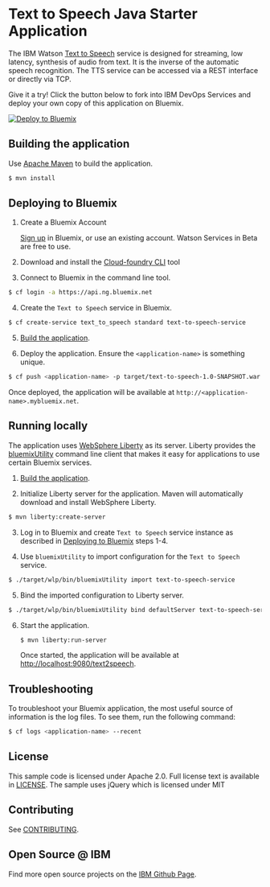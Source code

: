 # Text to Speech Java Starter Application

  The IBM Watson [Text to Speech][service_url] service is designed for streaming, low latency, synthesis of audio from text. It is the inverse of the automatic speech recognition. The TTS service can be accessed via a REST interface or directly via TCP.

Give it a try! Click the button below to fork into IBM DevOps Services and deploy your own copy of this application on Bluemix.

[![Deploy to Bluemix](https://bluemix.net/deploy/button.png)](https://bluemix.net/deploy)

## Building the application

Use [Apache Maven](https://maven.apache.org/) to build the application.

```sh
$ mvn install
```

## Deploying to Bluemix

1. Create a Bluemix Account

    [Sign up][sign_up] in Bluemix, or use an existing account. Watson Services in Beta are free to use.

2. Download and install the [Cloud-foundry CLI][cloud_foundry] tool

3. Connect to Bluemix in the command line tool.
  ```sh
  $ cf login -a https://api.ng.bluemix.net
  ```

4. Create the `Text to Speech` service in Bluemix.
  ```sh
  $ cf create-service text_to_speech standard text-to-speech-service
  ```

5. [Build the application](#building-the-application).

6. Deploy the application. Ensure the `<application-name>` is something unique.
 
  ```sh
  $ cf push <application-name> -p target/text-to-speech-1.0-SNAPSHOT.war
  ```
 
  Once deployed, the application will be available at `http://<application-name>.mybluemix.net`.

## Running locally

The application uses [WebSphere Liberty](https://developer.ibm.com/wasdev/websphere-liberty/) as its server. Liberty provides the [bluemixUtility](http://www.ibm.com/support/knowledgecenter/SSEQTP_8.5.5/com.ibm.websphere.wlp.doc/ae/rwlp_blmx_utility.html) command line client that makes it easy for applications to use certain Bluemix services.

1. [Build the application](#building-the-application).

2. Initialize Liberty server for the application. Maven will automatically download and install WebSphere Liberty.

  ```sh
  $ mvn liberty:create-server
  ```

3. Log in to Bluemix and create `Text to Speech` service instance as described in [Deploying to Bluemix](#deploying-to-bluemix) steps 1-4.

4. Use `bluemixUtility` to import configuration for the `Text to Speech` service.

  ```sh
  $ ./target/wlp/bin/bluemixUtility import text-to-speech-service
  ```

5. Bind the imported configuration to Liberty server.

  ```sh
  $ ./target/wlp/bin/bluemixUtility bind defaultServer text-to-speech-service
  ```

6. Start the application.

   ```sh
   $ mvn liberty:run-server
   ```

   Once started, the application will be available at [http://localhost:9080/text2speech](http://localhost:9080/text2speech).

## Troubleshooting

  To troubleshoot your Bluemix application, the most useful source of
  information is the log files. To see them, run the following command:

  ```sh
  $ cf logs <application-name> --recent
  ```

## License

  This sample code is licensed under Apache 2.0. Full license text is available in [LICENSE](LICENSE).
  The sample uses jQuery which is licensed under MIT

## Contributing

  See [CONTRIBUTING](CONTRIBUTING.md).

## Open Source @ IBM

  Find more open source projects on the
  [IBM Github Page](http://ibm.github.io/).

[service_url]: http://www.ibm.com/smarterplanet/us/en/ibmwatson/developercloud/text-to-speech.html
[cloud_foundry]: https://github.com/cloudfoundry/cli
[sign_up]: https://apps.admin.ibmcloud.com/manage/trial/bluemix.html?cm_mmc=WatsonDeveloperCloud-_-LandingSiteGetStarted-_-x-_-CreateAnAccountOnBluemixCLI
[liberty]: https://developer.ibm.com/wasdev/downloads/
[liberty_mac]: http://www.stormacq.com/how-to-install-websphere-8-5-liberty-profile-on-mac/
[ant]: http://ant.apache.org/bindownload.cgi
